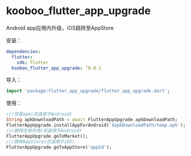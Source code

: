 # kooboo_flutter_app_upgrade

Android app应用内升级，iOS跳转至AppStore

安装：

```yaml
dependencies:
  flutter:
    sdk: flutter
  kooboo_flutter_app_upgrade: ^0.0.1
```

导入：

```dart
import 'package:flutter_app_upgrade/flutter_app_upgrade.dart';
```

使用：

```dart
///安装apk(仅适用于Android)
String apkDownloadPath = await FlutterAppUpgrade.apkDownloadPath;
FlutterAppUpgrade.installAppForAndroid('$apkDownloadPath/temp.apk');
///跳转应用市场(仅适用于Android)
FlutterAppUpgrade.goToMarket();
///跳转AppStore(仅适用于iOS)
FlutterAppUpgrade.goToAppStore('appId');
```
